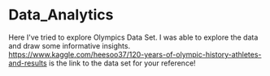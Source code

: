 # Data_Analytics

Here I've tried to explore Olympics Data Set. I was able to explore the data and draw some informative insights.
https://www.kaggle.com/heesoo37/120-years-of-olympic-history-athletes-and-results is the link to the data set for your reference!
